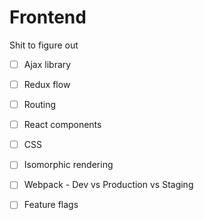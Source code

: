 # Frontend

Shit to figure out

- [ ] Ajax library
- [ ] Redux flow
- [ ] Routing
- [ ] React components
- [ ] CSS
- [ ] Isomorphic rendering
- [ ] Webpack - Dev vs Production vs Staging
- [ ] Feature flags

